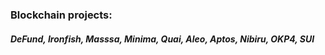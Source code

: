 ### Blockchain projects:
##### DeFund, Ironfish, Masssa, Minima, Quai, Aleo, Aptos, Nibiru, OKP4, SUI




<!--
**pernatik/pernatik** is a ✨ _special_ ✨ repository because its `README.md` (this file) appears on your GitHub profile.

Here are some ideas to get you started:

- 🔭 I’m currently working on ...
- 🌱 I’m currently learning ...
- 👯 I’m looking to collaborate on ...
- 🤔 I’m looking for help with ...
- 💬 Ask me about ...
- 📫 How to reach me: ...
- 😄 Pronouns: ...
- ⚡ Fun fact: ...

DeFund
Ironfish
Masssa
Minima
Quai
Aleo
Aptos
Nibiru
OKP4
SUI

-->
